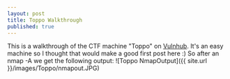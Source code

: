 ```yaml
---
layout: post
title: Toppo Walkthrough
published: true
---
```

This is a walkthrough of the CTF machine "Toppo" on [Vulnhub](https://www.vulnhub.com/entry/toppo-1,245/). It's an easy machine so I thought that would make a good first post here :)
So after an nmap -A we get the following output:
![Toppo NmapOutput]({{ site.url }}/images/Toppo/nmapout.JPG)
